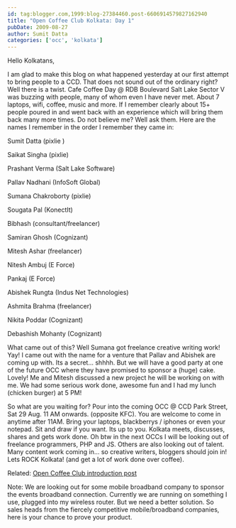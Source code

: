 ```yaml
---
id: tag:blogger.com,1999:blog-27384460.post-6606914579827162940
title: "Open Coffee Club Kolkata: Day 1"
pubDate: 2009-08-27
author: Sumit Datta
categories: ['occ', 'kolkata']
---
```


Hello Kolkatans,  

I am glad to make this blog on what happened yesterday at our first attempt to bring people to a CCD. That does not sound out of the ordinary right? Well there is a twist. Cafe Coffee Day @ RDB Boulevard Salt Lake Sector V was buzzing with people, many of whom even I have never met. About 7 laptops, wifi, coffee, music and more. If I remember clearly about 15+ people poured in and went back with an experience which will bring them back many more times. Do not believe me? Well ask them. Here are the names I remember in the order I remember they came in:  

Sumit Datta (pixlie )  

Saikat Singha (pixlie)  

Prashant Verma (Salt Lake Software)  

Pallav Nadhani (InfoSoft Global)  

Sumana Chakroborty (pixlie)  

Sougata Pal (KonectIt)  

Bibhash (consultant/freelancer)  

Samiran Ghosh (Cognizant)  

Mitesh Ashar (freelancer)  

Nitesh Ambuj (E Force)  

Pankaj (E Force)  

Abishek Rungta (Indus Net Technologies)  

Ashmita Brahma (freelancer)  

Nikita Poddar (Cognizant)  

Debashish Mohanty (Cognizant)  

What came out of this? Well Sumana got freelance creative writing work! Yay! I came out with the name for a venture that Pallav and Abishek are coming up with. Its a secret... shhhh. But we will have a good party at one of the future OCC where they have promised to sponsor a (huge) cake. Lovely! Me and Mitesh discussed a new project he will be working on with me. We had some serious work done, awesome fun and I had my lunch (chicken burger) at 5 PM!  

So what are you waiting for? Pour into the coming OCC @ CCD Park Street, Sat 29 Aug. 11 AM onwards. (opposite KFC). You are welcome to come in anytime after 11AM. Bring your laptops, blackberrys / iphones or even your notepad. Sit and draw if you want. Its up to you. Kolkata meets, discusses, shares and gets work done. Oh btw in the next OCCs I will be looking out of freelance programmers, PHP and JS. Others are also looking out of talent. Many content work coming in... so creative writers, bloggers should join in! Lets ROCK Kolkata! (and get a lot of work done over coffee).  

Related: [Open Coffee Club introduction post](http://brainlessphp.blogspot.com/2009/08/open-coffee-club-kolkata.html)  

Note: We are looking out for some mobile broadband company to sponsor the events broadband connection. Currently we are running on something I use, plugged into my wireless router. But we need a better solution. So sales heads from the fiercely competitive mobile/broadband companies, here is your chance to prove your product.